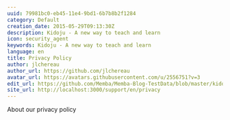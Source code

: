 ```yaml
---
uuid: 79981bc0-eb45-11e4-9bd1-6b7b8b2f1284
category: Default
creation_date: 2015-05-29T09:13:30Z
description: Kidoju - A new way to teach and learn
icon: security_agent
keywords: Kidoju - A new way to teach and learn
language: en
title: Privacy Policy
author: jlchereau
author_url: https://github.com/jlchereau
avatar_url: https://avatars.githubusercontent.com/u/2556751?v=3
edit_url: https://github.com/Memba/Memba-Blog-TestData/blob/master/kidoju/en/pages/privacy.md
site_url: http://localhost:3000/support/en/privacy
---
```

About our privacy policy
